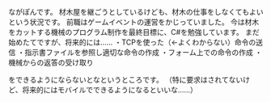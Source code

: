 ながぽんです。
材木屋を継ごうとしているけども、材木の仕事をしなくてもよいという状況です。
前職はゲームイベントの運営をかじっていました。
今は材木をカットする機械のプログラム制作を最終目標に、C#を勉強しています。
まだ始めたてですが、将来的には……
・TCPを使った（←よくわからない）命令の送信
・指示書ファイルを参照し適切な命令の作成
・フォーム上での命令の作成
・機械からの返答の受け取り

をできるようにならないとなというところです。
（特に要求はされてないけど、将来的にはモバイルでできるようになるといいな……）


<!---
nagapong/nagapong is a ✨ special ✨ repository because its `README.md` (this file) appears on your GitHub profile.
You can click the Preview link to take a look at your changes.
--->
